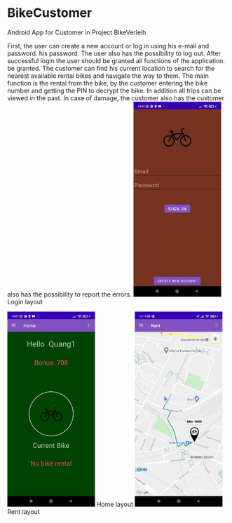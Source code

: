 # BikeCustomer
Android App for Customer in Project BikeVerleih

First, the user can create a new account or log in using his e-mail and password. his password. The user also has the possibility to log out. After successful login the user should be granted all functions of the application. be granted. The customer can find his current location to search for the nearest available rental bikes and navigate the way to them. The main function is the rental from the bike, by the customer entering the bike number
and getting the PIN to decrypt the bike. In addition all trips can be viewed in the past.  In case of damage, the customer also has the customer also has the possibility to report the errors.
<img src="img/xiaomi_login.jpg"  alt="portfolio_view" title="title" width="200">
Login layout

<img src="img/xiaomi_home.jpg" width="200">
Home layout




<img src="img/xiaomi_route.jpg" width="200">
Rent layout
